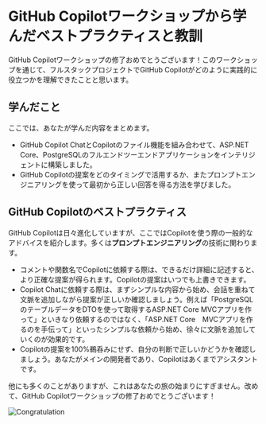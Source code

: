 # GitHub Copilotワークショップから学んだベストプラクティスと教訓

GitHub Copilotワークショップの修了おめでとうございます！このワークショップを通じて、フルスタックプロジェクトでGitHub Copilotがどのように実践的に役立つかを理解できたことと思います。

## 学んだこと

ここでは、あなたが学んだ内容をまとめます。

- GitHub Copilot ChatとCopilotのファイル機能を組み合わせて、ASP.NET Core、PostgreSQLのフルエンドツーエンドアプリケーションをインテリジェントに構築しました。
- GitHub Copilotの提案をどのタイミングで活用するか、またプロンプトエンジニアリングを使って最初から正しい回答を得る方法を学びました。

## GitHub Copilotのベストプラクティス

GitHub Copilotは日々進化していますが、ここではCopilotを使う際の一般的なアドバイスを紹介します。多くは**プロンプトエンジニアリング**の技術に関わります。

- コメントや関数名でCopilotに依頼する際は、できるだけ詳細に記述すると、より正確な提案が得られます。Copilotの提案はいつでも上書きできます。
- Copilot Chatに依頼する際は、まずシンプルな内容から始め、会話を重ねて文脈を追加しながら提案が正しいか確認しましょう。例えば「PostgreSQLのテーブルデータをDTOを使って取得するASP.NET Core MVCアプリを作って」といきなり依頼するのではなく、「ASP.NET Core　MVCアプリを作るのを手伝って」といったシンプルな依頼から始め、徐々に文脈を追加していくのが効果的です。
- Copilotの提案を100%鵜呑みにせず、自分の判断で正しいかどうかを確認しましょう。あなたがメインの開発者であり、Copilotはあくまでアシスタントです。

他にも多くのことがありますが、これはあなたの旅の始まりにすぎません。改めて、GitHub Copilotワークショップの修了おめでとうございます！

![Congratulation](./images/congrat.jpg)